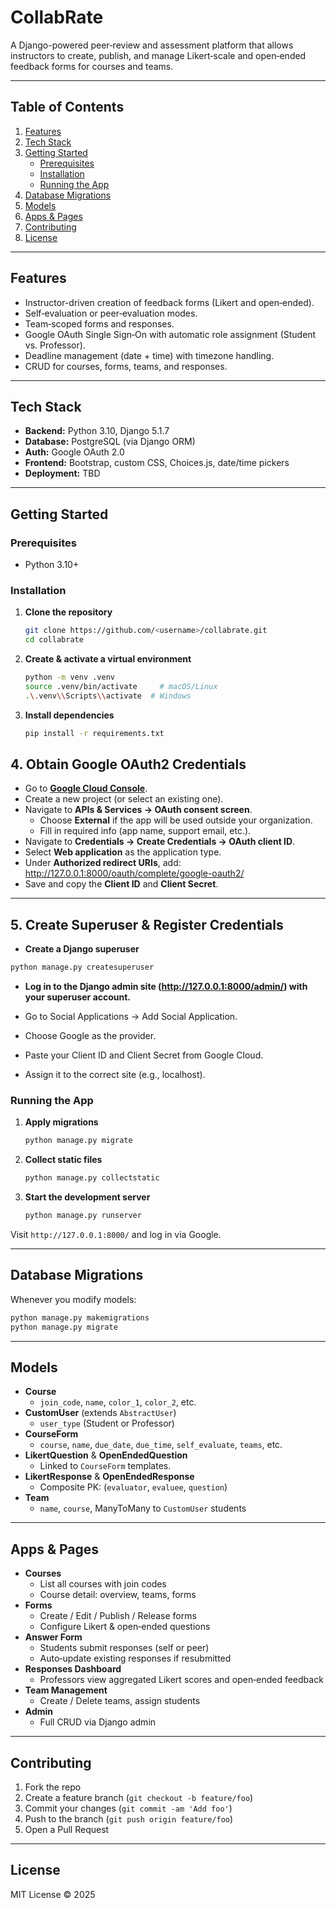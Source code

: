 # CollabRate

A Django-powered peer‑review and assessment platform that allows instructors to create, publish, and manage Likert‑scale and open‑ended feedback forms for courses and teams.

---

## Table of Contents

1. [Features](#features)
2. [Tech Stack](#tech-stack)
3. [Getting Started](#getting-started)
   - [Prerequisites](#prerequisites)
   - [Installation](#installation)
   - [Running the App](#running-the-app)
4. [Database Migrations](#database-migrations)
5. [Models](#models)
6. [Apps & Pages](#apps--pages)
7. [Contributing](#contributing)
8. [License](#license)

---

## Features

- Instructor-driven creation of feedback forms (Likert and open‑ended).
- Self‑evaluation or peer‑evaluation modes.
- Team‑scoped forms and responses.
- Google OAuth Single Sign‑On with automatic role assignment (Student vs. Professor).
- Deadline management (date + time) with timezone handling.
- CRUD for courses, forms, teams, and responses.

---

## Tech Stack

- **Backend:** Python 3.10, Django 5.1.7
- **Database:** PostgreSQL (via Django ORM)
- **Auth:** Google OAuth 2.0
- **Frontend:** Bootstrap, custom CSS, Choices.js, date/time pickers
- **Deployment:** TBD

---

## Getting Started

### Prerequisites

- Python 3.10+

### Installation

1. **Clone the repository**
   ```bash
   git clone https://github.com/<username>/collabrate.git
   cd collabrate
   ```

2. **Create & activate a virtual environment**
   ```bash
   python -m venv .venv
   source .venv/bin/activate     # macOS/Linux
   .\.venv\\Scripts\\activate  # Windows
   ```

3. **Install dependencies**
   ```bash
   pip install -r requirements.txt
   ```

## 4. Obtain Google OAuth2 Credentials

 - Go to **[Google Cloud Console](https://console.cloud.google.com/)**.  
 - Create a new project (or select an existing one).  
 - Navigate to **APIs & Services → OAuth consent screen**.  
   - Choose **External** if the app will be used outside your organization.  
   - Fill in required info (app name, support email, etc.).  
 - Navigate to **Credentials → Create Credentials → OAuth client ID**.  
 - Select **Web application** as the application type.  
 - Under **Authorized redirect URIs**, add: http://127.0.0.1:8000/oauth/complete/google-oauth2/
 - Save and copy the **Client ID** and **Client Secret**.  

---

## 5. Create Superuser & Register Credentials

 - **Create a Django superuser**
```bash
python manage.py createsuperuser
```
 - **Log in to the Django admin site (http://127.0.0.1:8000/admin/) with your superuser account.**

 - Go to Social Applications → Add Social Application.

 - Choose Google as the provider.

 - Paste your Client ID and Client Secret from Google Cloud.

 - Assign it to the correct site (e.g., localhost).


### Running the App

1. **Apply migrations**
   ```bash
   python manage.py migrate
   ```

2. **Collect static files**
   ```bash
   python manage.py collectstatic
   ```

3. **Start the development server**
   ```bash
   python manage.py runserver
   ```

Visit `http://127.0.0.1:8000/` and log in via Google.

---

## Database Migrations

Whenever you modify models:
```bash
python manage.py makemigrations
python manage.py migrate
```

---

## Models

- **Course**
  - `join_code`, `name`, `color_1`, `color_2`, etc.
- **CustomUser** (extends `AbstractUser`)
  - `user_type` (Student or Professor)
- **CourseForm**
  - `course`, `name`, `due_date`, `due_time`, `self_evaluate`, `teams`, etc.
- **LikertQuestion** & **OpenEndedQuestion**
  - Linked to `CourseForm` templates.
- **LikertResponse** & **OpenEndedResponse**
  - Composite PK: (`evaluator`, `evaluee`, `question`)
- **Team**
  - `name`, `course`, ManyToMany to `CustomUser` students

---

## Apps & Pages

- **Courses**
  - List all courses with join codes
  - Course detail: overview, teams, forms
- **Forms**
  - Create / Edit / Publish / Release forms
  - Configure Likert & open‑ended questions
- **Answer Form**
  - Students submit responses (self or peer)
  - Auto‑update existing responses if resubmitted
- **Responses Dashboard**
  - Professors view aggregated Likert scores and open‑ended feedback
- **Team Management**
  - Create / Delete teams, assign students
- **Admin**
  - Full CRUD via Django admin

---

## Contributing

1. Fork the repo
2. Create a feature branch (`git checkout -b feature/foo`)
3. Commit your changes (`git commit -am 'Add foo'`)
4. Push to the branch (`git push origin feature/foo`)
5. Open a Pull Request

---

## License

MIT License © 2025

